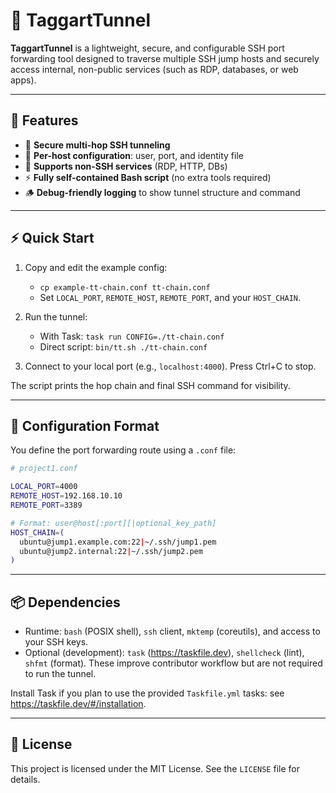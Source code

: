 # 🧭 TaggartTunnel

**TaggartTunnel** is a lightweight, secure, and configurable SSH port forwarding tool designed to traverse multiple
SSH jump hosts and securely access internal, non-public services (such as RDP, databases, or web apps).

---

## 🚀 Features

- 🔐 **Secure multi-hop SSH tunneling**
- 🔧 **Per-host configuration**: user, port, and identity file
- 🧱 **Supports non-SSH services** (RDP, HTTP, DBs)
- ⚡ **Fully self-contained Bash script** (no extra tools required)
- 🪵 **Debug-friendly logging** to show tunnel structure and command

---

## ⚡ Quick Start

1) Copy and edit the example config:
   - `cp example-tt-chain.conf tt-chain.conf`
   - Set `LOCAL_PORT`, `REMOTE_HOST`, `REMOTE_PORT`, and your `HOST_CHAIN`.

2) Run the tunnel:
   - With Task: `task run CONFIG=./tt-chain.conf`
   - Direct script: `bin/tt.sh ./tt-chain.conf`

3) Connect to your local port (e.g., `localhost:4000`). Press Ctrl+C to stop.

The script prints the hop chain and final SSH command for visibility.

---

## 📁 Configuration Format

You define the port forwarding route using a `.conf` file:

```bash
# project1.conf

LOCAL_PORT=4000
REMOTE_HOST=192.168.10.10
REMOTE_PORT=3389

# Format: user@host[:port][|optional_key_path]
HOST_CHAIN=(
  ubuntu@jump1.example.com:22|~/.ssh/jump1.pem
  ubuntu@jump2.internal:22|~/.ssh/jump2.pem
)

```

---

## 📦 Dependencies

- Runtime: `bash` (POSIX shell), `ssh` client, `mktemp` (coreutils), and access to your SSH keys.
- Optional (development): `task` (https://taskfile.dev), `shellcheck` (lint), `shfmt` (format). These improve contributor workflow but are not required to run the tunnel.

Install Task if you plan to use the provided `Taskfile.yml` tasks: see https://taskfile.dev/#/installation.

---

## 📝 License

This project is licensed under the MIT License. See the `LICENSE` file for details.
